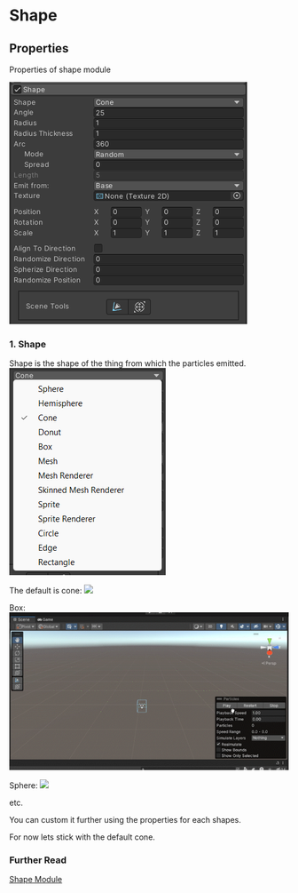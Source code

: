 # Shape

## Properties
Properties of shape module

![](/resources/shape.png)

### 1. Shape
Shape is the shape of the thing from which the particles emitted.  
![](/resources/shapes-list.png)

The default is cone:
![](/resources/cone.gif)

Box:
![](/resources/box.gif)

Sphere:
![](/resources/sphere.gif)


etc.

You can custom it further using the properties for each shapes.  

For now lets stick with the default cone.  

### Further Read
[Shape Module](https://docs.unity3d.com/Manual/PartSysShapeModule.html)
